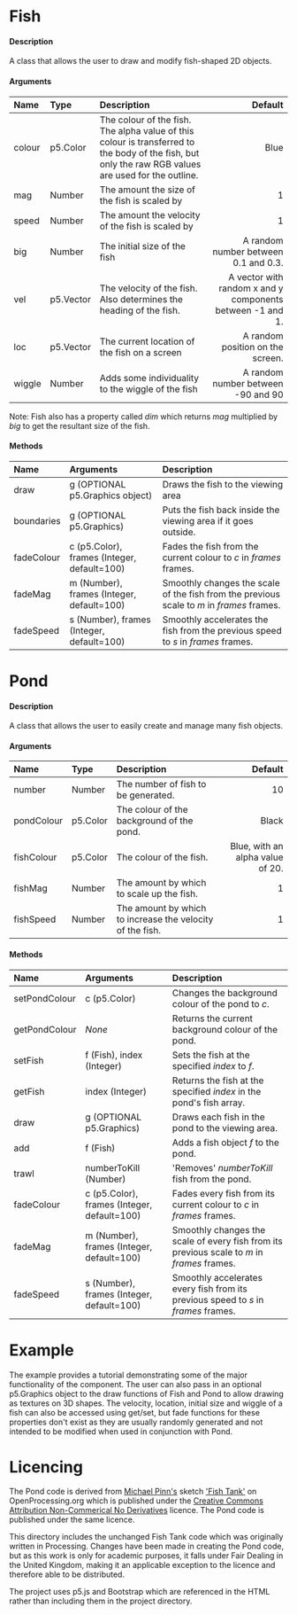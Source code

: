 # Fish
#### Description
A class that allows the user to draw and modify fish-shaped 2D objects.
#### Arguments
|Name|Type|Description|Default|
|:---|:---|:----------|------:|
|colour|p5.Color|The colour of the fish. The alpha value of this colour is transferred to the body of the fish, but only the raw RGB values are used for the outline.|Blue|
|mag|Number|The amount the size of the fish is scaled by|1|
|speed|Number|The amount the velocity of the fish is scaled by|1|
|big|Number|The initial size of the fish|A random number between 0.1 and 0.3.|
|vel|p5.Vector|The velocity of the fish. Also determines the heading of the fish.|A vector with random x and y components between -1 and 1.|
|loc|p5.Vector|The current location of the fish on a screen|A random position on the screen.|
|wiggle|Number|Adds some individuality to the wiggle of the fish|A random number between -90 and 90|
Note: Fish also has a property called *dim* which returns *mag* multiplied by *big* to get the resultant size of the fish.
#### Methods
|Name|Arguments|Description|
|:---|:--------|:----------|
|draw|g (OPTIONAL p5.Graphics object)|Draws the fish to the viewing area|
|boundaries|g (OPTIONAL p5.Graphics)|Puts the fish back inside the viewing area if it goes outside.|
|fadeColour|c (p5.Color), frames (Integer, default=100)|Fades the fish from the current colour to *c* in *frames* frames.|
|fadeMag|m (Number), frames (Integer, default=100)|Smoothly changes the scale of the fish from the previous scale to *m* in *frames* frames.|
|fadeSpeed|s (Number), frames (Integer, default=100)|Smoothly accelerates the fish from the previous speed to *s* in *frames* frames.|

# Pond
#### Description
A class that allows the user to easily create and manage many fish objects.
#### Arguments
|Name|Type|Description|Default|
|:---|:---|:----------|------:|
|number|Number|The number of fish to be generated.|10|
|pondColour|p5.Color|The colour of the background of the pond.|Black|
|fishColour|p5.Color|The colour of the fish.|Blue, with an alpha value of 20.|
|fishMag|Number|The amount by which to scale up the fish.|1|
|fishSpeed|Number|The amount by which to increase the velocity of the fish.|1|
#### Methods
|Name|Arguments|Description|
|:---|:--------|:----------|
|setPondColour|c (p5.Color)|Changes the background colour of the pond to *c*.|
|getPondColour|*None*|Returns the current background colour of the pond.|
|setFish|f (Fish), index (Integer)|Sets the fish at the specified *index* to *f*.|
|getFish|index (Integer)|Returns the fish at the specified *index* in the pond's fish array.|
|draw|g (OPTIONAL p5.Graphics)|Draws each fish in the pond to the viewing area.|
|add|f (Fish)|Adds a fish object *f* to the pond.|
|trawl|numberToKill (Number)|'Removes' *numberToKill* fish from the pond.|
|fadeColour|c (p5.Color), frames (Integer, default=100)|Fades every fish from its current colour to *c* in *frames* frames.|
|fadeMag|m (Number), frames (Integer, default=100)|Smoothly changes the scale of every fish from its previous scale to *m* in *frames* frames.|
|fadeSpeed|s (Number), frames (Integer, default=100)|Smoothly accelerates every fish from its previous speed to *s* in *frames* frames.|

# Example
The example provides a tutorial demonstrating some of the major functionality of the component. The user can also pass in an optional p5.Graphics object to the draw functions of Fish and Pond to allow drawing as textures on 3D shapes. The velocity, location, initial size and wiggle of a fish can also be accessed using get/set, but fade functions for these properties don't exist as they are usually randomly generated and not intended to be modified when used in conjunction with Pond.

# Licencing
The Pond code is derived from [Michael Pinn's](https://www.openprocessing.org/user/39442) sketch ['Fish Tank'](https://www.openprocessing.org/sketch/162912) on OpenProcessing.org which is published under the [Creative Commons Attribution Non-Commerical No Derivatives](https://creativecommons.org/licenses/by-nc-nd/3.0/) licence. The Pond code is published under the same licence.

This directory includes the unchanged Fish Tank code which was originally written in Processing. Changes have been made in creating the Pond code, but as this work is only for academic purposes, it falls under Fair Dealing in the United Kingdom, making it an applicable exception to the licence and therefore able to be distributed.

The project uses p5.js and Bootstrap which are referenced in the HTML rather than including them in the project directory.
